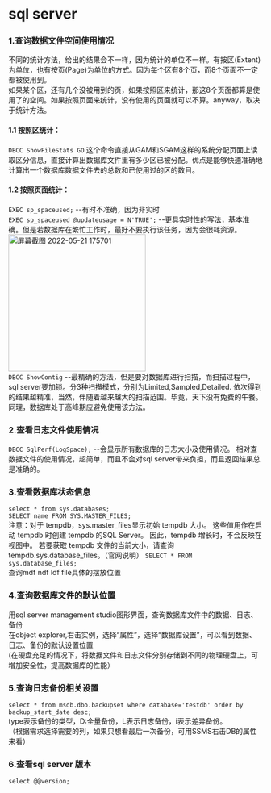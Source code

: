 # sql server
### 1.查询数据文件空间使用情况  
不同的统计方法，给出的结果会不一样，因为统计的单位不一样。有按区(Extent)为单位，也有按页(Page)为单位的方式。因为每个区有8个页，而8个页面不一定都被使用到。  
如果某个区，还有几个没被用到的页，如果按照区来统计，那这8个页面都算是使用了的空间。如果按照页面来统计，没有使用的页面就可以不算。anyway，取决于统计方法。    
#### 1.1 按照区统计：  
`DBCC ShowFileStats
GO`
这个命令直接从GAM和SGAM这样的系统分配页面上读取区分信息，直接计算出数据库文件里有多少区已被分配。优点是能够快速准确地计算出一个数据库数据文件去的总数和已使用过的区的数目。  

#### 1.2 按照页面统计： 
`EXEC sp_spaceused;`  --有时不准确，因为非实时    
`EXEC sp_spaceused @updateusage = N'TRUE';` --更具实时性的写法，基本准确。但是若数据库在繁忙工作时，最好不要执行该任务，因为会很耗资源。    
<img width="272" alt="屏幕截图 2022-05-21 175701" src="https://user-images.githubusercontent.com/32427537/169646440-d7ba2126-da3e-4d34-9cc7-96af9c8be5b7.png">  
`DBCC ShowContig`  --最精确的方法，但是要对数据库进行扫描，而扫描过程中，sql server要加锁。分3种扫描模式，分别为Limited,Sampled,Detailed. 依次得到的结果越精准，当然，伴随着越来越大的扫描范围。毕竟，天下没有免费的午餐。同理，数据库处于高峰期应避免使用该方法。  


### 2.查看日志文件使用情况
`DBCC SqlPerf(LogSpace);`  --会显示所有数据库的日志大小及使用情况。
相对查数据文件的使用情况，超简单，而且不会对sql server带来负担，而且返回结果总是准确的。  

### 3.查看数据库状态信息
`select * from sys.databases;`  
`SELECT name FROM SYS.MASTER_FILES;`  
注意：对于 tempdb，sys.master_files显示初始 tempdb 大小。 这些值用作在启动 tempdb 时创建 tempdb 的SQL Server。 因此，tempdb 增长时，不会反映在视图中。 若要获取 tempdb 文件的当前大小，请查询 tempdb.sys.database_files。（官网说明）
`SELECT * FROM sys.database_files;`  
查询mdf ndf ldf file具体的摆放位置  

### 4.查询数据库文件的默认位置
用sql server management studio图形界面，查询数据库文件中的数据、日志、备份    
在object explorer,右击实例，选择“属性”，选择“数据库设置”，可以看到数据、日志、备份的默认设置位置  
(在硬盘充足的情况下，将数据文件和日志文件分别存储到不同的物理硬盘上，可增加安全性，提高数据库的性能）  

### 5.查询日志备份相关设置
`select * from msdb.dbo.backupset where database='testdb' order by backup_start_date desc;`    
type表示备份的类型，D:全量备份，L表示日志备份，i表示差异备份。  
（根据需求选择需要的列，如果只想看最后一次备份，可用SSMS右击DB的属性来看）    

### 6.查看sql server 版本
`select @@version;` 


